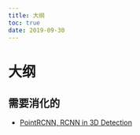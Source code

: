 ```yaml
---
title: 大纲
toc: true
date: 2019-09-30
---
```

# 大纲


## 需要消化的

- [PointRCNN, RCNN in 3D Detection](https://zhuanlan.zhihu.com/p/59296237)
